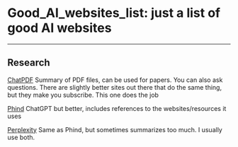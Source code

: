 # Good_AI_websites_list: just a list of good AI websites
---
## Research
[ChatPDF](https://www.chatpdf.com/) Summary of PDF files, can be used for papers. You can also ask questions. There are slightly better sites out there that do the same thing, but they make you subscribe. This one does the job

[Phind](https://www.phind.com/) ChatGPT but better, includes references to the websites/resources it uses

[Perplexity](https://www.perplexity.ai/) Same as Phind, but sometimes summarizes too much. I usually use both.
